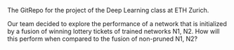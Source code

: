 The GitRepo for the project of the Deep Learning class at ETH Zurich.

Our team decided to explore the performance of a network that is initialized by a fusion of winning lottery tickets of trained networks N1, N2.
How will this perform when compared to the fusion of non-pruned N1, N2?

